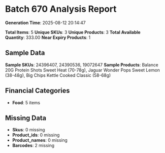 # Batch 670 Analysis Report

**Generation Time**: 2025-08-12 20:14:47

**Total Items**: 5
**Unique SKUs**: 3
**Unique Products**: 3
**Total Available Quantity**: 333.00
**Near Expiry Products**: 1

## Sample Data
**Sample SKUs**: 24396407, 24390536, 19072647
**Sample Products**: Balance 20G Protein Shots Sweet Heat (70-78g), Jaguar Wonder Pops Sweet Lemon (38-48g), Big Chips Kettle Cooked Classic (58-68g)

## Financial Categories
- **Food**: 5 items

## Missing Data
- **Skus**: 0 missing
- **Product_ids**: 0 missing
- **Product_names**: 0 missing
- **Barcodes**: 2 missing

